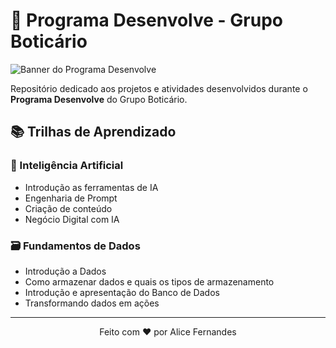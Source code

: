 # 🌱 Programa Desenvolve - Grupo Boticário

![Banner do Programa Desenvolve](https://desenvolve.grupoboticario.com.br/images/desenvolve-logo.png)

Repositório dedicado aos projetos e atividades desenvolvidos durante o **Programa Desenvolve** do Grupo Boticário.

## 📚 Trilhas de Aprendizado

### 🤖 Inteligência Artificial
- Introdução as ferramentas de IA
- Engenharia de Prompt
- Criação de conteúdo
- Negócio Digital com IA

### 🗃️ Fundamentos de Dados
- Introdução a Dados
- Como armazenar dados e quais os tipos de armazenamento
- Introdução e apresentação do Banco de Dados
- Transformando dados em ações
---

<div align="center">
Feito com ❤️ por Alice Fernandes
</div>

